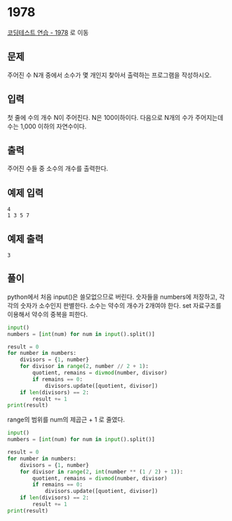 # 1978

[코딩테스트 연습 - 1978][1] 로 이동

## 문제

주어진 수 N개 중에서 소수가 몇 개인지 찾아서 출력하는 프로그램을 작성하시오.

## 입력

첫 줄에 수의 개수 N이 주어진다. N은 100이하이다. 다음으로 N개의 수가 주어지는데 수는 1,000 이하의 자연수이다.

## 출력

주어진 수들 중 소수의 개수를 출력한다.

## 예제 입력

```
4
1 3 5 7

```

## 예제 출력

```
3

```

## 풀이

python에서 처음 input()은 쓸모없으므로 버린다.
숫자들을 numbers에 저장하고, 각각의 숫자가 소수인지 판별한다.
소수는 약수의 개수가 2개여야 한다.
set 자료구조를 이용해서 약수의 중복을 피한다.

```python
input()
numbers = [int(num) for num in input().split()]

result = 0
for number in numbers:
    divisors = {1, number}
    for divisor in range(2, number // 2 + 1):
        quotient, remains = divmod(number, divisor)
        if remains == 0:
            divisors.update([quotient, divisor])
    if len(divisors) == 2:
        result += 1
print(result)

```

range의 범위를 num의 제곱근 + 1 로 줄였다.

```python
input()
numbers = [int(num) for num in input().split()]

result = 0
for number in numbers:
    divisors = {1, number}
    for divisor in range(2, int(number ** (1 / 2) + 1)):
        quotient, remains = divmod(number, divisor)
        if remains == 0:
            divisors.update([quotient, divisor])
    if len(divisors) == 2:
        result += 1
print(result)

```

[1]: https://www.acmicpc.net/problem/1978
